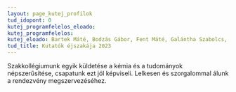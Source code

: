 ```yaml
---
layout: page_kutej_profilok
tud_idopont: 0
kutej_programfelelos_eloado: 
kutej_programfelelos: 
kutej_eloado: Bartek Máté, Bodzás Gábor, Fent Máté, Galántha Szabolcs, Juhász Péter, Moldován Patrik, Tassy Ádám
tud_title: Kutatók éjszakája 2023
---
```

Szakkollégiumunk egyik küldetése a kémia és a tudományok népszerűsítése, csapatunk ezt jól képviseli. Lelkesen és szorgalommal álunk a rendezvény megszervezéséhez.


